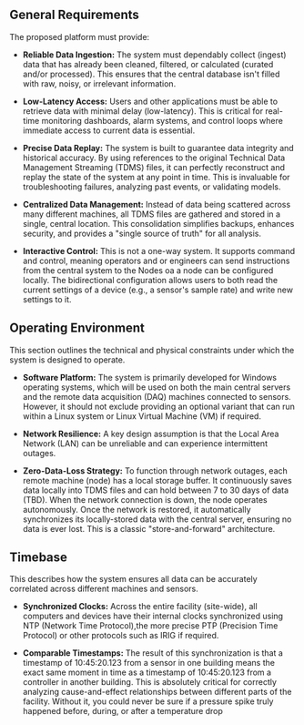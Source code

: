 ## General Requirements

The proposed platform must provide:

* **Reliable Data Ingestion:** The system must dependably collect (ingest) data that has already been cleaned, filtered, or calculated (curated and/or processed). This ensures that the central database isn't filled with raw, noisy, or irrelevant information.

* **Low-Latency Access:** Users and other applications must be able to retrieve data with minimal delay (low-latency). This is critical for real-time monitoring dashboards, alarm systems, and control loops where immediate access to current data is essential.

* **Precise Data Replay:** The system is built to guarantee data integrity and historical accuracy. By using references to the original Technical Data Management Streaming (TDMS) files, it can perfectly reconstruct and replay the state of the system at any point in time. This is invaluable for troubleshooting failures, analyzing past events, or validating models.

* **Centralized Data Management:** Instead of data being scattered across many different machines, all TDMS files are gathered and stored in a single, central location. This consolidation simplifies backups, enhances security, and provides a "single source of truth" for all analysis.

* **Interactive Control:** This is not a one-way system. It supports command and control, meaning operators and or engineers can send instructions from the central system to the Nodes oa a node can be configured locally. The bidirectional configuration allows users to both read the current settings of a device (e.g., a sensor's sample rate) and write new settings to it.

## Operating Environment

This section outlines the technical and physical constraints under which the system is designed to operate.

* **Software Platform:** The system is primarily developed for Windows operating systems, which will be used on both the main central servers and the remote data acquisition (DAQ) machines connected to sensors. However, it should not exclude providing an optional variant that can run within a Linux system or Linux Virtual Machine (VM) if required.

* **Network Resilience:** A key design assumption is that the Local Area Network (LAN) can be unreliable and can experience intermittent outages.

* **Zero-Data-Loss Strategy:** To function through network outages, each remote machine (node) has a local storage buffer. It continuously saves data locally into TDMS files and can hold between 7 to 30 days of data (TBD). When the network connection is down, the node operates autonomously. Once the network is restored, it automatically synchronizes its locally-stored data with the central server, ensuring no data is ever lost. This is a classic "store-and-forward" architecture.

## Timebase

This describes how the system ensures all data can be accurately correlated across different machines and sensors.

* **Synchronized Clocks:** Across the entire facility (site-wide), all computers and devices have their internal clocks synchronized using NTP (Network Time Protocol),the more precise PTP (Precision Time Protocol) or other protocols such as IRIG if required.

* **Comparable Timestamps:** The result of this synchronization is that a timestamp of 10:45:20.123 from a sensor in one building means the exact same moment in time as a timestamp of 10:45:20.123 from a controller in another building. This is absolutely critical for correctly analyzing cause-and-effect relationships between different parts of the facility. Without it, you could never be sure if a pressure spike truly happened before, during, or after a temperature drop
